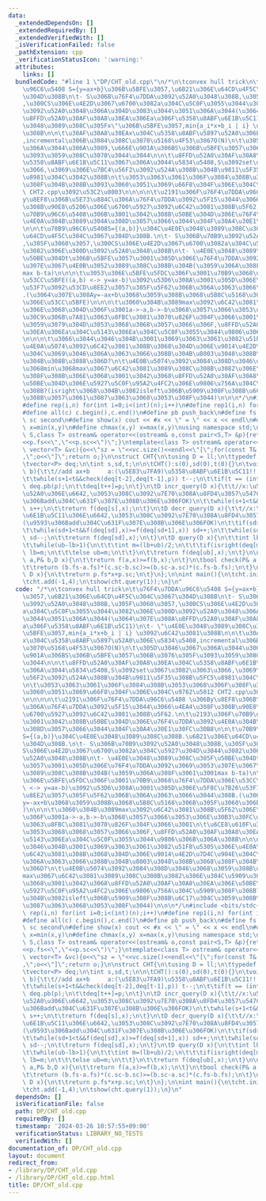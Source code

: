 ```yaml
---
data:
  _extendedDependsOn: []
  _extendedRequiredBy: []
  _extendedVerifiedWith: []
  _isVerificationFailed: false
  _pathExtension: cpp
  _verificationStatusIcon: ':warning:'
  attributes:
    links: []
  bundledCode: "#line 1 \"DP/CHT_old.cpp\"\n/*\n\tconvex hull trick\n\t\u76F4\u7DDA\
    \u96C6\u5408 S={y=ax+b}\u306B\u5BFE\u3057,\u6B21\u306E\u64CD\u4F5C\u304C\u3067\
    \u304D\u308B\n\t- S\u306B\u76F4\u7DDA\u3092\u52A0\u3048\u308B,\u305F\u3060\u3057\
    ,\u300CS\u306E\u4E2D\u3067\u6700\u3082a\u304C\u5C0F\u3055\u3044\u3082\u306E\u300D\
    \u3092\u52A0\u3048\u306A\u304D\u3083\u3044\u3051\u306A\u3044(\u3064\u307E\u308A\
    \u8FFD\u52A0\u30AF\u30A8\u30EA\u306Ea\u306F\u5358\u8ABF\u6E1B\u5C11)\n\t- \"\u4E0E\
    \u3048\u3089\u308C\u305Fx\"\u306B\u5BFE\u3057,min{a_i*x+b_i | i} \u3092\u6C42\u3081\
    \u308B\n\n\t\u30AF\u30A8\u30EAx\u304C\u5358\u8ABF\u5897\u52A0\u306E\u5834\u5408\
    ,incremental\u306B\u3084\u308C\u3070\u5168\u4F53\u3067O(N)\n\t\u305D\u3046\u3067\
    \u306A\u3044\u306A\u3089,\u666E\u901A\u306BS\u306B\u5BFE\u3057\u306B\u3076\u305F\
    \u3093\u3059\u308C\u3070\u3044\u3044\n\n\t\u8FFD\u52A0\u30AF\u30A8\u30EA\u304C\
    \u5358\u8ABF\u6E1B\u5C11\u3067\u306A\u3044\u5834\u5408,S\u3092set\u3067\u3082\u3063\
    \u3066,\u3069\u306E\u7BC4\u56F2\u3092\u524A\u308B\u304B\u9811\u5F35\u308B\u5FC5\
    \u8981\u304C\u3042\u308B\n\t\u3053\u3063\u3061\u306F\u3084\u308B\u3053\u3068\u306F\
    \u308F\u304B\u308B\u3093\u3060\u3051\u3069\u66F8\u304F\u306E\u304C\u9762\u5012\
    \ CHT2.cpp\u3092\u53C2\u8003\n\n\n\n\t\u2191\u306F\u76F4\u7DDA\u96C6\u5408 \u306B\
    y\u8EF8\u306B\u5E73\u884C\u306A\u76F4\u7DDA\u3092\u5F15\u3044\u3066\u4EA4\u308F\
    \u308B\u90E8\u5206\u306E\u6700\u5927\u3092\u6C42\u3081\u308B\u5F62.\n\t\u2193\u306F\
    \u70B9\u96C6\u5408\u306B\u3001\u3042\u308B\u50BE\u304D\u306E\u76F4\u7DDA\u3092\
    \u4E0A\u304B\u3089\u304A\u308D\u3057\u3066\u3044\u304F\u30A4\u30E1\u30FC\u30B8\
    \n\n\t\u70B9\u96C6\u5408S={(a,b)}\u304C\u4E0E\u3048\u3089\u308C\u308B.\u6B21\u306E\
    \u64CD\u4F5C\u304C\u3067\u304D\u308B.\n\t- S\u306B\u70B9\u3092\u52A0\u3048\u308B\
    ,\u305F\u3060\u3057,\u300CS\u306E\u4E2D\u3067\u6700\u3082a\u304C\u5927\u304D\u3044\
    \u3082\u306E\u300D\u3092\u52A0\u3048\u308B\n\t- \u4E0E\u3048\u3089\u308C\u305F\
    \u50BE\u304Dt\u306B\u5BFE\u3057\u3001\u305D\u306E\u76F4\u7DDA\u3092\u3069\u3053\
    \u307E\u3067\u4E0B\u3052\u3089\u308C\u308B\u304B(\u3059\u306A\u308F\u3061\u3001\
    max b-ta)\n\n\n\t\u3053\u306E\u5BFE\u5FDC\u306F\u3001\u70B9\u3068\u76F4\u7DDA\u306E\
    \u53CC\u5BFE((a,b) <-> y=ax-b)\u3092\u53D6\u308A\u3001\u305D\u306E\u5F8C\u7B26\
    \u53F7\u3092\u53CD\u8EE2\u3057\u305F\u5F62\u306B\u306A\u3063\u3066\u3044\u308B\
    .(\u3064\u307E\u308Ay=-ax+b\u3068\u3059\u308B\u3068\u5B8C\u5168\u306B\u305F\u3060\
    \u306E\u53CC\u5BFE)\n\n\n\t\u3060\u304B\u3089max\u3092\u6C42\u3081\u308B\u5F62\
    \u306E\u3068\u304D\u306F\u3001a->-a,b->-b\u3068\u3057\u3066\u3053\u306E\u30B3\u30FC\
    \u30C9\u306B\u7A81\u3063\u8FBC\u3081\u3070\u826F\u304F\u3066\u3001\n\t\u6CE8\u610F\
    \u3059\u3079\u304D\u3053\u3068\u3068\u3057\u3066\u306F,\u8FFD\u52A0\u30AF\u30A8\
    \u30EA\u306Ea\u304C\u5143\u306Ea\u304C\u5C0F\u3055\u3044\u9806\u306B\u306A\u308B\
    \n\n\n\t\u3066\u3044\u3046\u304B\u3001\u3069\u3063\u3061\u3082\u51F8\u5305\u306E\
    \u4E0A\u5074\u3092\u6C42\u3081\u308B\u3068\u304D\u306E\u9014\u4E2D\u7D4C\u904E\
    \u304C\u3069\u3046\u306A\u3063\u3066\u308B\u304B\u8003\u3048\u308B\u3068\u308F\
    \u304B\u308B\u3088\u306D?\n\t\u4E0B\u5074\u3092\u3084\u308D\u3046\u3068\u3059\u308B\
    \u3068min\u3068max\u3067\u6C42\u3081\u3089\u308C\u308B\u3082\u306E\u304C\u5909\
    \u308F\u308B\u306E\u3068\u3001\u3042\u3068\u8FFD\u52A0\u30AF\u30A8\u30EA\u306E\
    \u50BE\u304D\u306E\u5927\u5C0F\u95A2\u4FC2\u306E\u9806\u756A\u304C\u5909\u308F\
    \u308B?(isright\u3068\u304B\u3082isleft\u306B\u5909\u308F\u308B\u6C17\u304C\u3059\
    \u308B\u3057\u3061\u3087\u3063\u3068\u3053\u308F\u3044)\n\n\n*/\n#include <bits/stdc++.h>\n\
    #define rep(i,n) for(int i=0;i<(int)(n);i++)\n#define rep1(i,n) for(int i=1;i<=(int)(n);i++)\n\
    #define all(c) c.begin(),c.end()\n#define pb push_back\n#define fs first\n#define\
    \ sc second\n#define show(x) cout << #x << \" = \" << x << endl\n#define chmin(x,y)\
    \ x=min(x,y)\n#define chmax(x,y) x=max(x,y)\nusing namespace std;\ntemplate<class\
    \ S,class T> ostream& operator<<(ostream& o,const pair<S,T> &p){return o<<\"(\"\
    <<p.fs<<\",\"<<p.sc<<\")\";}\ntemplate<class T> ostream& operator<<(ostream& o,const\
    \ vector<T> &vc){o<<\"sz = \"<<vc.size()<<endl<<\"[\";for(const T& v:vc) o<<v<<\"\
    ,\";o<<\"]\";return o;}\n\nstruct CHT{\n\tusing D = ll;\n\ttypedef pair<D,D> P;\n\
    \tvector<P> deq;\n\tint s,sd,t;\n\n\tCHT():s(0),sd(0),t(0){}\n\tvoid add(D a,D\
    \ b){\t\t//add ax+b     a:(\u5E83\u7FA9)\u5358\u8ABF\u6E1B\u5C11!!!\n\t\tP p(a,b);\n\
    \t\twhile(s+1<t&&check(deq[t-2],deq[t-1],p)) t--;\n\t\tif(t == (int)deq.size())\
    \ deq.pb(p);\n\t\tdeq[t++]=p;\n\t}\n\tD incr_query(D x){\t\t//x:\u5358\u8ABF\u5897\
    \u52A0\u306E\u6642,\u3053\u308C\u3092\u7E70\u308A\u8FD4\u3057\u547C\u3076(\u9593\
    \u306Badd\u304C\u631F\u307E\u308B\u306E\u306FOK)\n\t\twhile(s+1<t&&f(deq[s],x)>=f(deq[s+1],x))\
    \ s++;\n\t\treturn f(deq[s],x);\n\t}\n\tD decr_query(D x){\t\t//x:\u5358\u8ABF\
    \u6E1B\u5C11\u306E\u6642,\u3053\u308C\u3092\u7E70\u308A\u8FD4\u3057\u547C\u3076\
    (\u9593\u306Badd\u304C\u631F\u307E\u308B\u306E\u306FOK)\n\t\tif(sd>=t) sd=t-1;\n\
    \t\twhile(sd+1<t&&f(deq[sd],x)>=f(deq[sd+1],x)) sd++;\n\t\twhile(sd>0&&f(deq[sd],x)<f(deq[sd-1],x))\
    \ sd--;\n\t\treturn f(deq[sd],x);\n\t}\n\tD query(D x){\n\t\tint lb=s-1,ub=t-1;\n\
    \t\twhile(ub-lb>1){\n\t\t\tint m=(lb+ub)/2;\n\t\t\tif(isright(deq[m],deq[m+1],x))\
    \ lb=m;\n\t\t\telse ub=m;\n\t\t}\n\t\treturn f(deq[ub],x);\n\t}\n\n\tbool isright(P&\
    \ a,P& b,D x){\n\t\treturn f(a,x)>=f(b,x);\n\t}\n\tbool check(P& a,P& b,P& c){\n\
    \t\treturn (b.fs-a.fs)*(c.sc-b.sc)>=(b.sc-a.sc)*(c.fs-b.fs);\n\t}\n\tD f(P &p,\
    \ D x){\n\t\treturn p.fs*x+p.sc;\n\t}\n};\n\nint main(){\n\tcht.init(3);\n\tcht.add(2,3);\n\
    \tcht.add(-1,4);\n\tshow(cht.query(1));\n}\n"
  code: "/*\n\tconvex hull trick\n\t\u76F4\u7DDA\u96C6\u5408 S={y=ax+b}\u306B\u5BFE\
    \u3057,\u6B21\u306E\u64CD\u4F5C\u304C\u3067\u304D\u308B\n\t- S\u306B\u76F4\u7DDA\
    \u3092\u52A0\u3048\u308B,\u305F\u3060\u3057,\u300CS\u306E\u4E2D\u3067\u6700\u3082\
    a\u304C\u5C0F\u3055\u3044\u3082\u306E\u300D\u3092\u52A0\u3048\u306A\u304D\u3083\
    \u3044\u3051\u306A\u3044(\u3064\u307E\u308A\u8FFD\u52A0\u30AF\u30A8\u30EA\u306E\
    a\u306F\u5358\u8ABF\u6E1B\u5C11)\n\t- \"\u4E0E\u3048\u3089\u308C\u305Fx\"\u306B\
    \u5BFE\u3057,min{a_i*x+b_i | i} \u3092\u6C42\u3081\u308B\n\n\t\u30AF\u30A8\u30EA\
    x\u304C\u5358\u8ABF\u5897\u52A0\u306E\u5834\u5408,incremental\u306B\u3084\u308C\
    \u3070\u5168\u4F53\u3067O(N)\n\t\u305D\u3046\u3067\u306A\u3044\u306A\u3089,\u666E\
    \u901A\u306BS\u306B\u5BFE\u3057\u306B\u3076\u305F\u3093\u3059\u308C\u3070\u3044\
    \u3044\n\n\t\u8FFD\u52A0\u30AF\u30A8\u30EA\u304C\u5358\u8ABF\u6E1B\u5C11\u3067\
    \u306A\u3044\u5834\u5408,S\u3092set\u3067\u3082\u3063\u3066,\u3069\u306E\u7BC4\
    \u56F2\u3092\u524A\u308B\u304B\u9811\u5F35\u308B\u5FC5\u8981\u304C\u3042\u308B\
    \n\t\u3053\u3063\u3061\u306F\u3084\u308B\u3053\u3068\u306F\u308F\u304B\u308B\u3093\
    \u3060\u3051\u3069\u66F8\u304F\u306E\u304C\u9762\u5012 CHT2.cpp\u3092\u53C2\u8003\
    \n\n\n\n\t\u2191\u306F\u76F4\u7DDA\u96C6\u5408 \u306By\u8EF8\u306B\u5E73\u884C\
    \u306A\u76F4\u7DDA\u3092\u5F15\u3044\u3066\u4EA4\u308F\u308B\u90E8\u5206\u306E\
    \u6700\u5927\u3092\u6C42\u3081\u308B\u5F62.\n\t\u2193\u306F\u70B9\u96C6\u5408\u306B\
    \u3001\u3042\u308B\u50BE\u304D\u306E\u76F4\u7DDA\u3092\u4E0A\u304B\u3089\u304A\
    \u308D\u3057\u3066\u3044\u304F\u30A4\u30E1\u30FC\u30B8\n\n\t\u70B9\u96C6\u5408\
    S={(a,b)}\u304C\u4E0E\u3048\u3089\u308C\u308B.\u6B21\u306E\u64CD\u4F5C\u304C\u3067\
    \u304D\u308B.\n\t- S\u306B\u70B9\u3092\u52A0\u3048\u308B,\u305F\u3060\u3057,\u300C\
    S\u306E\u4E2D\u3067\u6700\u3082a\u304C\u5927\u304D\u3044\u3082\u306E\u300D\u3092\
    \u52A0\u3048\u308B\n\t- \u4E0E\u3048\u3089\u308C\u305F\u50BE\u304Dt\u306B\u5BFE\
    \u3057\u3001\u305D\u306E\u76F4\u7DDA\u3092\u3069\u3053\u307E\u3067\u4E0B\u3052\
    \u3089\u308C\u308B\u304B(\u3059\u306A\u308F\u3061\u3001max b-ta)\n\n\n\t\u3053\
    \u306E\u5BFE\u5FDC\u306F\u3001\u70B9\u3068\u76F4\u7DDA\u306E\u53CC\u5BFE((a,b)\
    \ <-> y=ax-b)\u3092\u53D6\u308A\u3001\u305D\u306E\u5F8C\u7B26\u53F7\u3092\u53CD\
    \u8EE2\u3057\u305F\u5F62\u306B\u306A\u3063\u3066\u3044\u308B.(\u3064\u307E\u308A\
    y=-ax+b\u3068\u3059\u308B\u3068\u5B8C\u5168\u306B\u305F\u3060\u306E\u53CC\u5BFE\
    )\n\n\n\t\u3060\u304B\u3089max\u3092\u6C42\u3081\u308B\u5F62\u306E\u3068\u304D\
    \u306F\u3001a->-a,b->-b\u3068\u3057\u3066\u3053\u306E\u30B3\u30FC\u30C9\u306B\u7A81\
    \u3063\u8FBC\u3081\u3070\u826F\u304F\u3066\u3001\n\t\u6CE8\u610F\u3059\u3079\u304D\
    \u3053\u3068\u3068\u3057\u3066\u306F,\u8FFD\u52A0\u30AF\u30A8\u30EA\u306Ea\u304C\
    \u5143\u306Ea\u304C\u5C0F\u3055\u3044\u9806\u306B\u306A\u308B\n\n\n\t\u3066\u3044\
    \u3046\u304B\u3001\u3069\u3063\u3061\u3082\u51F8\u5305\u306E\u4E0A\u5074\u3092\
    \u6C42\u3081\u308B\u3068\u304D\u306E\u9014\u4E2D\u7D4C\u904E\u304C\u3069\u3046\
    \u306A\u3063\u3066\u308B\u304B\u8003\u3048\u308B\u3068\u308F\u304B\u308B\u3088\
    \u306D?\n\t\u4E0B\u5074\u3092\u3084\u308D\u3046\u3068\u3059\u308B\u3068min\u3068\
    max\u3067\u6C42\u3081\u3089\u308C\u308B\u3082\u306E\u304C\u5909\u308F\u308B\u306E\
    \u3068\u3001\u3042\u3068\u8FFD\u52A0\u30AF\u30A8\u30EA\u306E\u50BE\u304D\u306E\
    \u5927\u5C0F\u95A2\u4FC2\u306E\u9806\u756A\u304C\u5909\u308F\u308B?(isright\u3068\
    \u304B\u3082isleft\u306B\u5909\u308F\u308B\u6C17\u304C\u3059\u308B\u3057\u3061\
    \u3087\u3063\u3068\u3053\u308F\u3044)\n\n\n*/\n#include <bits/stdc++.h>\n#define\
    \ rep(i,n) for(int i=0;i<(int)(n);i++)\n#define rep1(i,n) for(int i=1;i<=(int)(n);i++)\n\
    #define all(c) c.begin(),c.end()\n#define pb push_back\n#define fs first\n#define\
    \ sc second\n#define show(x) cout << #x << \" = \" << x << endl\n#define chmin(x,y)\
    \ x=min(x,y)\n#define chmax(x,y) x=max(x,y)\nusing namespace std;\ntemplate<class\
    \ S,class T> ostream& operator<<(ostream& o,const pair<S,T> &p){return o<<\"(\"\
    <<p.fs<<\",\"<<p.sc<<\")\";}\ntemplate<class T> ostream& operator<<(ostream& o,const\
    \ vector<T> &vc){o<<\"sz = \"<<vc.size()<<endl<<\"[\";for(const T& v:vc) o<<v<<\"\
    ,\";o<<\"]\";return o;}\n\nstruct CHT{\n\tusing D = ll;\n\ttypedef pair<D,D> P;\n\
    \tvector<P> deq;\n\tint s,sd,t;\n\n\tCHT():s(0),sd(0),t(0){}\n\tvoid add(D a,D\
    \ b){\t\t//add ax+b     a:(\u5E83\u7FA9)\u5358\u8ABF\u6E1B\u5C11!!!\n\t\tP p(a,b);\n\
    \t\twhile(s+1<t&&check(deq[t-2],deq[t-1],p)) t--;\n\t\tif(t == (int)deq.size())\
    \ deq.pb(p);\n\t\tdeq[t++]=p;\n\t}\n\tD incr_query(D x){\t\t//x:\u5358\u8ABF\u5897\
    \u52A0\u306E\u6642,\u3053\u308C\u3092\u7E70\u308A\u8FD4\u3057\u547C\u3076(\u9593\
    \u306Badd\u304C\u631F\u307E\u308B\u306E\u306FOK)\n\t\twhile(s+1<t&&f(deq[s],x)>=f(deq[s+1],x))\
    \ s++;\n\t\treturn f(deq[s],x);\n\t}\n\tD decr_query(D x){\t\t//x:\u5358\u8ABF\
    \u6E1B\u5C11\u306E\u6642,\u3053\u308C\u3092\u7E70\u308A\u8FD4\u3057\u547C\u3076\
    (\u9593\u306Badd\u304C\u631F\u307E\u308B\u306E\u306FOK)\n\t\tif(sd>=t) sd=t-1;\n\
    \t\twhile(sd+1<t&&f(deq[sd],x)>=f(deq[sd+1],x)) sd++;\n\t\twhile(sd>0&&f(deq[sd],x)<f(deq[sd-1],x))\
    \ sd--;\n\t\treturn f(deq[sd],x);\n\t}\n\tD query(D x){\n\t\tint lb=s-1,ub=t-1;\n\
    \t\twhile(ub-lb>1){\n\t\t\tint m=(lb+ub)/2;\n\t\t\tif(isright(deq[m],deq[m+1],x))\
    \ lb=m;\n\t\t\telse ub=m;\n\t\t}\n\t\treturn f(deq[ub],x);\n\t}\n\n\tbool isright(P&\
    \ a,P& b,D x){\n\t\treturn f(a,x)>=f(b,x);\n\t}\n\tbool check(P& a,P& b,P& c){\n\
    \t\treturn (b.fs-a.fs)*(c.sc-b.sc)>=(b.sc-a.sc)*(c.fs-b.fs);\n\t}\n\tD f(P &p,\
    \ D x){\n\t\treturn p.fs*x+p.sc;\n\t}\n};\n\nint main(){\n\tcht.init(3);\n\tcht.add(2,3);\n\
    \tcht.add(-1,4);\n\tshow(cht.query(1));\n}\n"
  dependsOn: []
  isVerificationFile: false
  path: DP/CHT_old.cpp
  requiredBy: []
  timestamp: '2024-03-26 10:57:55+09:00'
  verificationStatus: LIBRARY_NO_TESTS
  verifiedWith: []
documentation_of: DP/CHT_old.cpp
layout: document
redirect_from:
- /library/DP/CHT_old.cpp
- /library/DP/CHT_old.cpp.html
title: DP/CHT_old.cpp
---
```

